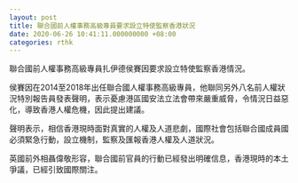 ```yaml
---
layout: post
title: 聯合國前人權事務高級專員要求設立特使監察香港狀況
date: 2020-06-26 10:41:11.000000000 +08:00
categories: rthk
---
```


聯合國前人權事務高級專員扎伊德侯賽因要求設立特使監察香港情況。

侯賽因在2014至2018年出任聯合國人權事務高級專員，他聯同另外八名前人權狀況特別報告員發表聲明，表示憂慮港區國安法立法會帶來嚴重威脅，令情況日益惡化，導致香港人權危機，因此提出建議。

聲明表示，相信香港現時面對真實的人權及人道悲劇，國際社會包括聯合國成員國必須緊急行動，設立機制，監察及匯報香港人權及人道狀況。

英國前外相聶偉敬形容，聯合國前官員的行動已經發出明確信息，香港現時的本土爭議，已經引致國際關注。
